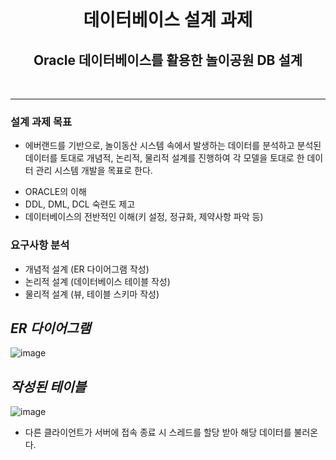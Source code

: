 <br>
<h1 align="center"> 데이터베이스 설계 과제 </h1>
<h2 align="center"> Oracle 데이터베이스를 활용한 놀이공원 DB 설계  </h2>
<br>

---
### 설계 과제 목표
- 에버랜드를 기반으로, 놀이동산 시스템 속에서 발생하는 데이터를 분석하고 분석된 데이터를 토대로 개념적, 논리적, 물리적 설계를 진행하여 각 모델을 토대로 한 데이터 관리 시스템 개발을 목표로 한다.   
* ORACLE의 이해
* DDL, DML, DCL 숙련도 제고
* 데이터베이스의 전반적인 이해(키 설정, 정규화, 제약사항 파악 등)
 
### 요구사항 분석
* 개념적 설계 (ER 다이어그램 작성)
* 논리적 설계 (데이터베이스 테이블 작성)
* 물리적 설계 (뷰, 테이블 스키마 작성)
  
***ER 다이어그램***
-
![image](https://github.com/Jiwoon22/Everland-Database-Project/assets/51106092/b6611462-f0c7-49dc-b73f-4b5d1498324f)


***작성된 테이블***
-
![image](https://github.com/Jiwoon22/Everland-Database-Project/assets/51106092/64c0b5d3-ce8c-4fb0-872b-3b521dcc0619)


-	다른 클라이언트가 서버에 접속 종료 시 스레드를 할당 받아 해당 데이터를 불러온다.
